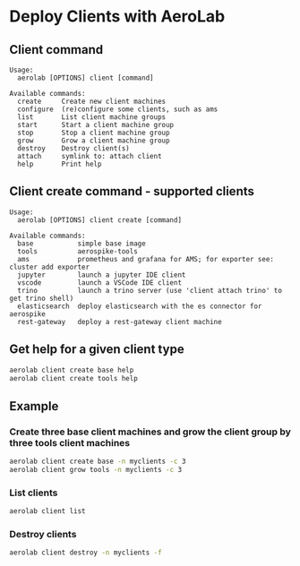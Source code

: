 # Deploy Clients with AeroLab

## Client command

```
Usage:
  aerolab [OPTIONS] client [command]

Available commands:
  create     Create new client machines
  configure  (re)configure some clients, such as ams
  list       List client machine groups
  start      Start a client machine group
  stop       Stop a client machine group
  grow       Grow a client machine group
  destroy    Destroy client(s)
  attach     symlink to: attach client
  help       Print help
```

## Client create command - supported clients

```
Usage:
  aerolab [OPTIONS] client create [command]

Available commands:
  base           simple base image
  tools          aerospike-tools
  ams            prometheus and grafana for AMS; for exporter see: cluster add exporter
  jupyter        launch a jupyter IDE client
  vscode         launch a VSCode IDE client
  trino          launch a trino server (use 'client attach trino' to get trino shell)
  elasticsearch  deploy elasticsearch with the es connector for aerospike
  rest-gateway   deploy a rest-gateway client machine
```

## Get help for a given client type

```bash
aerolab client create base help
aerolab client create tools help
```

## Example

### Create three base client machines and grow the client group by three tools client machines

```bash
aerolab client create base -n myclients -c 3
aerolab client grow tools -n myclients -c 3
```

### List clients

```bash
aerolab client list
```

### Destroy clients

```bash
aerolab client destroy -n myclients -f
```
